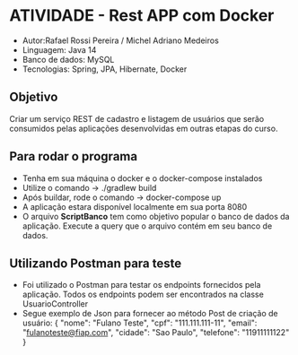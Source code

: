 # ATIVIDADE - Rest APP com Docker

- Autor:Rafael Rossi Pereira / Michel Adriano Medeiros
- Linguagem: Java 14
- Banco de dados: MySQL
- Tecnologias: Spring, JPA, Hibernate, Docker

## Objetivo
Criar um serviço REST de cadastro e listagem de usuários que serão consumidos pelas aplicações desenvolvidas em outras etapas do curso.


## Para rodar o programa
- Tenha em sua máquina o docker e o docker-compose instalados
- Utilize o comando -> ./gradlew build
- Após buildar, rode o comando -> docker-compose up
- A aplicação estara disponível localmente em sua porta 8080
- O arquivo **ScriptBanco** tem como objetivo popular o banco de dados da aplicação. Execute a query que o arquivo contém em seu banco de dados.


## Utilizando Postman para teste
- Foi utilizado o Postman para testar os endpoints fornecidos pela aplicação. Todos os endpoints podem ser encontrados na classe UsuarioController
- Segue exemplo de Json para fornecer ao método Post de criação de usuário:
  {
  "nome": "Fulano Teste",
  "cpf": "111.111.111-11",
  "email": "fulanoteste@fiap.com",
  "cidade": "Sao Paulo",
  "telefone": "11911111122"
  }